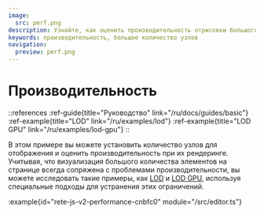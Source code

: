 ```yaml
---
image:
  src: perf.png
description: Узнайте, как оценить производительность отрисовки большого количества узлов на странице и изучите специальные подходы к устранению проблем производительности на примерах, таких как LOD и LOD GPU.
keywords: производительность, большое количество узлов
navigation:
  preview: perf.png
---
```


# Производительность

::references
:ref-guide{title="Руководство" link="/ru/docs/guides/basic"}
:ref-example{title="LOD" link="/ru/examples/lod"}
:ref-example{title="LOD GPU" link="/ru/examples/lod-gpu"}
::

В этом примере вы можете установить количество узлов для отображения и оценить производительность при их рендеринге. Учитывая, что визуализация большого количества элементов на странице всегда сопряжена с проблемами производительности, вы можете исследовать такие примеры, как [LOD](/ru/examples/lod) и [LOD GPU](/ru/examples/lod-gpu), используя специальные подходы для устранения этих ограничений.

:example{id="rete-js-v2-performance-cnbfc0" module="/src/editor.ts"}

